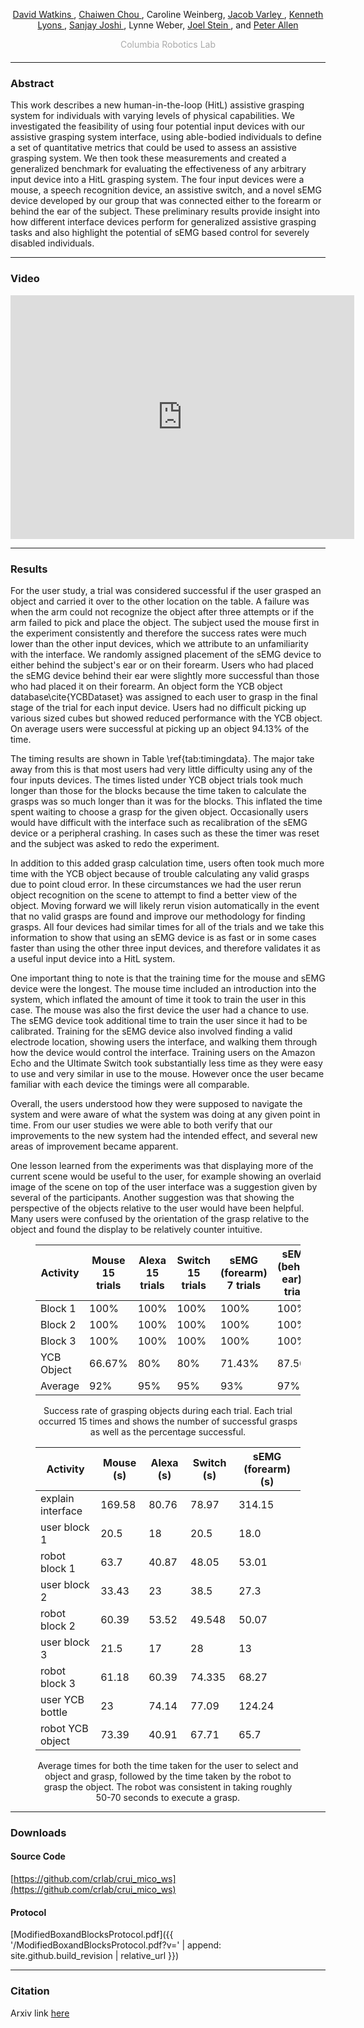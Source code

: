 <center>
        <p>
          <a target="_blank" href="http://davidwa.tkins.me">David Watkins <span class="glyphicon glyphicon-new-window" aria-hidden="true"></span></a>, 
          <a target="_blank" href="https://www.linkedin.com/in/chaiwen">Chaiwen Chou <span class="glyphicon glyphicon-new-window" aria-hidden="true"></span></a>, Caroline Weinberg, 
          <a target="_blank" href="http://www.cs.columbia.edu/~jvarley/">Jacob Varley <span class="glyphicon glyphicon-new-window" aria-hidden="true"></span></a>, 
          <a target="_blank" href="https://www.linkedin.com/in/ixjlyons/">Kenneth Lyons <span class="glyphicon glyphicon-new-window" aria-hidden="true"></span></a>,
          <a target="_blank" href="https://faculty.engineering.ucdavis.edu/joshi/">Sanjay Joshi <span class="glyphicon glyphicon-new-window" aria-hidden="true"></span></a>,
          Lynne Weber,
          <a target="_blank" href="http://www.cumc.columbia.edu/rehab/profile/jstein">Joel Stein <span class="glyphicon glyphicon-new-window" aria-hidden="true"></span></a>,
          and <a target="_blank" href="http://www.cs.columbia.edu/~allen/">Peter Allen <span class="glyphicon glyphicon-new-window" aria-hidden="true"></span></a><br>
          </p><p>
            </p><p style="color:#aaa; margin-bottom: 20px">Columbia Robotics Lab</p>
          </center>
<hr />

### Abstract

This work describes a new human-in-the-loop (HitL) assistive grasping system for individuals with varying levels of physical capabilities. We investigated the feasibility of using four potential input devices with our assistive grasping system interface, using able-bodied individuals to define a set of quantitative metrics that could be used to assess an assistive grasping system. We then took these measurements and created a generalized benchmark for evaluating the effectiveness of any arbitrary input device into a HitL grasping system. The four input devices were a mouse, a speech recognition device, an assistive switch, and a novel sEMG device developed by our group that was connected either to the forearm or behind the ear of the subject. These preliminary results provide insight into how different interface devices perform for generalized assistive grasping tasks and also highlight the potential of sEMG based control for severely disabled individuals.

<hr />

### Video

<iframe width="550" height="390" src="https://www.youtube.com/embed/vsJwSkVBtkY" frameborder="0" allow="autoplay; encrypted-media" allowfullscreen></iframe>

<hr />

### Results

For the user study, a trial was considered successful if the user grasped an object and carried it over to the other location on the table. A failure was when the arm could not recognize the object after three attempts or if the arm failed to pick and place the object. The subject used the mouse first in the experiment consistently and therefore the success rates were much lower than the other input devices, which we attribute to an unfamiliarity with the interface. We randomly assigned placement of the sEMG device to either behind the subject's ear or on their forearm. Users who had placed the sEMG device behind their ear were slightly more successful than those who had placed it on their forearm. An object form the YCB object database\cite{YCBDataset} was assigned to each user to grasp in the final stage of the trial for each input device. Users had no difficult picking up various sized cubes but showed reduced performance with the YCB object. On average users were successful at picking up an object 94.13% of the time.

The timing results are shown in Table \ref{tab:timingdata}. The major take away from this is that most users had very little difficulty using any of the four inputs devices. The times listed under YCB object trials took much longer than those for the blocks because the time taken to calculate the grasps was so much longer than it was for the blocks. This inflated the time spent waiting to choose a grasp for the given object. Occasionally users would have difficult with the interface such as recalibration of the sEMG device or a peripheral crashing. In cases such as these the timer was reset and the subject was asked to redo the experiment.

In addition to this added grasp calculation time, users often took much more time with the YCB object because of trouble calculating any valid grasps due to point cloud error. In these circumstances we had the user rerun object recognition on the scene to attempt to find a better view of the object. Moving forward we will likely rerun vision automatically in the event that no valid grasps are found and improve our methodology for finding grasps. All four devices had similar times for all of the trials and we take this information to show that using an sEMG device is as fast or in some cases faster than using the other three input devices, and therefore validates it as a useful input device into a HitL system.

One important thing to note is that the training time for the mouse and sEMG device were the longest. The mouse time included an introduction into the system, which inflated the amount of time it took to train the user in this case. The mouse was also the first device the user had a chance to use. The sEMG device took additional time to train the user since it had to be calibrated. Training for the sEMG device also involved finding a valid electrode location, showing users the interface, and walking them through how the device would control the interface. Training users on the Amazon Echo and the Ultimate Switch took substantially less time as they were easy to use and very similar in use to the mouse. However once the user became familiar with each device the timings were all comparable.

Overall, the users understood how they were supposed to navigate the system and were aware of what the system was doing at any given point in time. From our user studies we were able to both verify that our improvements to the new system had the intended effect, and several new areas of improvement became apparent.

One lesson learned from the experiments was that displaying more of the current scene would be useful to the user, for example showing an overlaid image of the scene on top of the user interface was a suggestion given by several of the participants. Another suggestion was that showing the perspective of the objects relative to the user would have been helpful. Many users were confused by the orientation of the grasp relative to the object and found the display to be relatively counter intuitive.

<center>    
  <figure class="figure">
    <table class="table">
      <thead>
        <tr><th>Activity</th><th>Mouse 15 trials</th><th>Alexa 15 trials</th><th>Switch 15 trials</th><th>sEMG (forearm) 7 trials</th><th>sEMG (behind ear) 8 trials</th><th>Average</th></tr>
      </thead>
      <tbody>
        <tr><td>Block 1</td><td>100%</td><td>100%</td><td>100%</td><td>100%</td><td>100%</td><td>100%</td></tr>
        <tr><td>Block 2</td><td>100%</td><td>100%</td><td>100%</td><td>100%</td><td>100%</td><td>100%</td></tr>
        <tr><td>Block 3</td><td>100%</td><td>100%</td><td>100%</td><td>100%</td><td>100%</td><td>100%</td></tr>
        <tr><td>YCB Object</td><td>66.67%</td><td>80%</td><td>80%</td><td>71.43%</td><td>87.50%</td><td>76.53%</td></tr>
        <tr><td>Average</td><td>92%</td><td>95%</td><td>95%</td><td>93%</td><td>97%</td><td>94.13%</td></tr>
      </tbody>
    </table>
    <figcaption class="figure-caption">Success rate of grasping objects during each trial. Each trial occurred 15 times and shows the number of successful grasps as well as the percentage successful. </figcaption>
  </figure>
</center>

<center>
  <figure class="figure">
    <table class="table">
      <thead>
        <tr><th>Activity</th><th>Mouse (s) </th><th>Alexa (s)</th><th>Switch (s)</th><th>sEMG (forearm) (s)</th></tr>
      </thead>
      <tbody>
        <tr><td>explain interface</td><td>169.58</td><td>80.76</td><td>78.97</td><td>314.15</td></tr>
        <tr><td>user block 1</td><td>20.5</td><td>18</td><td>20.5</td><td>18.0</td></tr>
        <tr><td>robot block 1</td><td>63.7</td><td>40.87</td><td>48.05</td><td>53.01</td></tr>
        <tr><td>user block 2</td><td>33.43</td><td>23</td><td>38.5</td><td>27.3</td></tr>
        <tr><td>robot block 2</td><td>60.39</td><td>53.52</td><td>49.548</td><td>50.07</td></tr>
        <tr><td>user block 3</td><td>21.5</td><td>17</td><td>28</td><td>13</td></tr>
        <tr><td>robot block 3</td><td>61.18</td><td>60.39</td><td>74.335</td><td>68.27</td></tr>
        <tr><td>user YCB bottle</td><td>23</td><td>74.14</td><td>77.09</td><td>124.24</td></tr>
        <tr><td>robot YCB object</td><td>73.39</td><td>40.91</td><td>67.71</td><td>65.7</td></tr>
      </tbody>
    </table>
    <figcaption class="figure-caption">Average times for both the time taken for the user to select and object and grasp, followed by the time taken by the robot to grasp the object. The robot was consistent in taking roughly 50-70 seconds to execute a grasp. </figcaption>
  </figure>
</center>

<hr />

### Downloads

#### Source Code
[https://github.com/crlab/crui_mico_ws](https://github.com/crlab/crui_mico_ws)

#### Protocol
[ModifiedBoxandBlocksProtocol.pdf]({{ '/ModifiedBoxandBlocksProtocol.pdf?v=' | append: site.github.build_revision | relative_url }})

<hr />

### Citation
Arxiv link [here](#)
